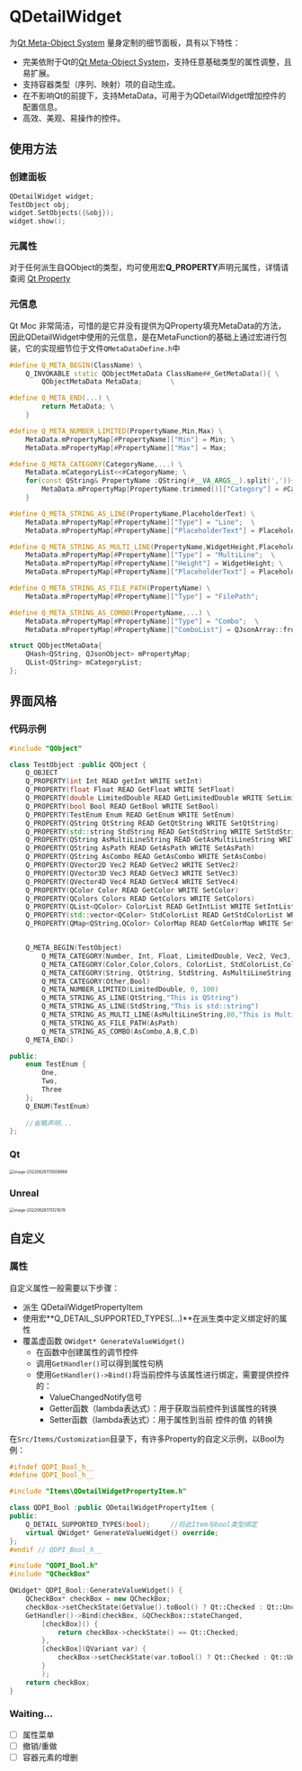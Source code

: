 # QDetailWidget

为[Qt Meta-Object System](https://doc.qt.io/qt-6/metaobjects.html) 量身定制的细节面板，具有以下特性：

- 完美依附于Qt的[Qt Meta-Object System](https://doc.qt.io/qt-6/metaobjects.html)，支持任意基础类型的属性调整，且易扩展。
- 支持容器类型（序列、映射）项的自动生成。
- 在不影响Qt的前提下，支持MetaData，可用于为QDetailWidget增加控件的配置信息。
- 高效、美观、易操作的控件。

## 使用方法

### 创建面板

```C++
QDetailWidget widget;
TestObject obj;
widget.SetObjects({&obj});
widget.show();
```

### 元属性

对于任何派生自QObject的类型，均可使用宏**Q_PROPERTY**声明元属性，详情请查阅 [Qt Property](https://doc.qt.io/qt-6/qobject.html#Q_PROPERTY)

### 元信息

Qt Moc 非常简洁，可惜的是它并没有提供为QProperty填充MetaData的方法，因此QDetailWidget中使用的元信息，是在MetaFunction的基础上通过宏进行包装，它的实现细节位于文件`QMetaDataDefine.h`中

```c++
#define Q_META_BEGIN(ClassName) \
	Q_INVOKABLE	static QObjectMetaData ClassName##_GetMetaData(){ \
		QObjectMetaData MetaData;		\

#define Q_META_END(...) \
		return MetaData; \
	}

#define Q_META_NUMBER_LIMITED(PropertyName,Min,Max) \
	MetaData.mPropertyMap[#PropertyName]["Min"] = Min; \
	MetaData.mPropertyMap[#PropertyName]["Max"] = Max; 

#define Q_META_CATEGORY(CategoryName,...) \
	MetaData.mCategoryList<<#CategoryName; \
	for(const QString& PropertyName :QString(#__VA_ARGS__).split(',')){ \
		MetaData.mPropertyMap[PropertyName.trimmed()]["Category"] = #CategoryName; \
	}

#define Q_META_STRING_AS_LINE(PropertyName,PlaceholderText) \
	MetaData.mPropertyMap[#PropertyName]["Type"] = "Line";  \
	MetaData.mPropertyMap[#PropertyName]["PlaceholderText"] = PlaceholderText; 

#define Q_META_STRING_AS_MULTI_LINE(PropertyName,WidgetHeight,PlaceholderText) \
	MetaData.mPropertyMap[#PropertyName]["Type"] = "MultiLine";  \
	MetaData.mPropertyMap[#PropertyName]["Height"] = WidgetHeight; \
	MetaData.mPropertyMap[#PropertyName]["PlaceholderText"] = PlaceholderText; 

#define Q_META_STRING_AS_FILE_PATH(PropertyName) \
	MetaData.mPropertyMap[#PropertyName]["Type"] = "FilePath";  

#define Q_META_STRING_AS_COMBO(PropertyName,...) \
	MetaData.mPropertyMap[#PropertyName]["Type"] = "Combo";  \
	MetaData.mPropertyMap[#PropertyName]["ComboList"] = QJsonArray::fromStringList(QString(#__VA_ARGS__).split(','));  

struct QObjectMetaData{
	QHash<QString, QJsonObject> mPropertyMap;
	QList<QString> mCategoryList;
};

```

## 界面风格

### 代码示例

```c++
#include "QObject"

class TestObject :public QObject {
	Q_OBJECT
	Q_PROPERTY(int Int READ getInt WRITE setInt)
	Q_PROPERTY(float Float READ GetFloat WRITE SetFloat)
	Q_PROPERTY(double LimitedDouble READ GetLimitedDouble WRITE SetLimitedDouble)
	Q_PROPERTY(bool Bool READ GetBool WRITE SetBool)
	Q_PROPERTY(TestEnum Enum READ GetEnum WRITE SetEnum)
	Q_PROPERTY(QString QtString READ GetQtString WRITE SetQtString)
	Q_PROPERTY(std::string StdString READ GetStdString WRITE SetStdString)
	Q_PROPERTY(QString AsMultiLineString READ GetAsMultiLineString WRITE SetAsMultiLineString)
	Q_PROPERTY(QString AsPath READ GetAsPath WRITE SetAsPath)
	Q_PROPERTY(QString AsCombo READ GetAsCombo WRITE SetAsCombo)
	Q_PROPERTY(QVector2D Vec2 READ GetVec2 WRITE SetVec2)
	Q_PROPERTY(QVector3D Vec3 READ GetVec3 WRITE SetVec3)
	Q_PROPERTY(QVector4D Vec4 READ GetVec4 WRITE SetVec4)
	Q_PROPERTY(QColor Color READ GetColor WRITE SetColor)
	Q_PROPERTY(QColors Colors READ GetColors WRITE SetColors)
	Q_PROPERTY(QList<QColor> ColorList READ GetIntList WRITE SetIntList)
	Q_PROPERTY(std::vector<QColor> StdColorList READ GetStdColorList WRITE SetStdColorList)
	Q_PROPERTY(QMap<QString,QColor> ColorMap READ GetColorMap WRITE SetColorMap)


	Q_META_BEGIN(TestObject)
		Q_META_CATEGORY(Number, Int, Float, LimitedDouble, Vec2, Vec3, Vec4)
		Q_META_CATEGORY(Color,Color,Colors, ColorList, StdColorList,ColorMap)
		Q_META_CATEGORY(String, QtString, StdString, AsMultiLineString, AsPath, AsCombo)
		Q_META_CATEGORY(Other,Bool)
		Q_META_NUMBER_LIMITED(LimitedDouble, 0, 100)
		Q_META_STRING_AS_LINE(QtString,"This is QString")
		Q_META_STRING_AS_LINE(StdString,"This is std::string")
		Q_META_STRING_AS_MULTI_LINE(AsMultiLineString,80,"This is MultiLine")
		Q_META_STRING_AS_FILE_PATH(AsPath)
		Q_META_STRING_AS_COMBO(AsCombo,A,B,C,D)
	Q_META_END()

public:
	enum TestEnum {
		One,
		Two,
		Three
	};
	Q_ENUM(TestEnum)
        
    //省略声明...
};
```

### Qt

<img src="Resources/image-20220626170508988.png" alt="image-20220626170508988" style="zoom:50%;" />

### Unreal

<img src="Resources/image-20220626170121678.png" alt="image-20220626170121678" style="zoom:50%;" />

## 自定义

### 属性

自定义属性一般需要以下步骤：

- 派生 QDetailWidgetPropertyItem
- 使用宏**Q_DETAIL_SUPPORTED_TYPES(...)**在派生类中定义绑定好的属性
- 覆盖虚函数  `QWidget* GenerateValueWidget()` 
  - 在函数中创建属性的调节控件
  - 调用`GetHandler()`可以得到属性句柄
  - 使用`GetHandler()->Bind()`将当前控件与该属性进行绑定，需要提供控件的：
    - ValueChangedNotify信号
    - Getter函数（lambda表达式）：用于获取当前控件到该属性的转换
    - Setter函数（lambda表达式）：用于属性到当前 控件的值 的转换

在`Src/Items/Customization`目录下，有许多Property的自定义示例，以Bool为例：

```c++
#ifndef QDPI_Bool_h__
#define QDPI_Bool_h__

#include "Items\QDetailWidgetPropertyItem.h"

class QDPI_Bool :public QDetailWidgetPropertyItem {
public:
	Q_DETAIL_SUPPORTED_TYPES(bool);		//将此Item与bool类型绑定
	virtual QWidget* GenerateValueWidget() override;
};
#endif // QDPI_Bool_h__
```

```c++
#include "QDPI_Bool.h"
#include "QCheckBox"

QWidget* QDPI_Bool::GenerateValueWidget() {
	QCheckBox* checkBox = new QCheckBox;
	checkBox->setCheckState(GetValue().toBool() ? Qt::Checked : Qt::Unchecked);
	GetHandler()->Bind(checkBox, &QCheckBox::stateChanged,
		[checkBox]() {
			return checkBox->checkState() == Qt::Checked;
		},
		[checkBox](QVariant var) {
			checkBox->setCheckState(var.toBool() ? Qt::Checked : Qt::Unchecked);
		}
		);
	return checkBox;
}
```

### Waiting...

- [ ] 属性菜单
- [ ] 撤销/重做
- [ ] 容器元素的增删
